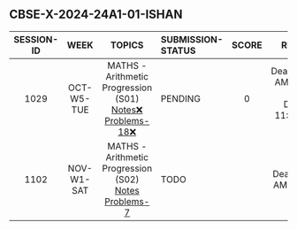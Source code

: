 ## CBSE-X-2024-24A1-01-ISHAN

| **SESSION-ID** |  **WEEK** | **TOPICS**                        | **SUBMISSION-STATUS** | **SCORE** | **REMARKS** |
|:--------------:|:------------:|:--------------------:|:------------------------------------|:----------:|:----------:|
| 1029       | OCT-W5-TUE   | MATHS - Arithmetic Progression (S01) [Notes❌]() [Problems-18❌]()   | PENDING  | 0 | Deadline:09:15 AM Sat 2 Nov • New Deadline: 11:59 PM Sat 2 Nov |
| 1102       | NOV-W1-SAT   | MATHS - Arithmetic Progression (S02) [Notes]() [Problems-7]()   | TODO  | | Deadline: 9:15 AM Sun 3 Nov |
